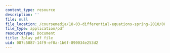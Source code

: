 ```yaml
---
content_type: resource
description: ''
file: null
file_location: /coursemedia/18-03-differential-equations-spring-2010/087c508714f9ef0a1b6f890034e253d2_eyNm7XGJr4s.pdf
file_type: application/pdf
resourcetype: Document
title: 3play pdf file
uid: 087c5087-14f9-ef0a-1b6f-890034e253d2
---
```


